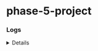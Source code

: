 # phase-5-project




### Logs
<details>
1 - Install python environment based on project template

```
pipenv install flask flask-sqlalchemy flask-migrate sqlalchemy-serializer flask-restful flask-cors faker
```


2 - Create server folder, create 4 files to match template. Run 
```python
npx create-react-app- client --use-npm
```
for client folder, create react environment. PORT=4000 for scripts start.

3 - Setting up users login first, ```pipenv install flask_bcrypt``` to encrypt password. Set up models for Users and initialized the database.
```python
flask db init
flask db revision --autogenerate -m"message"
flask db upgrade
```

4 - Worked on Frontend, needed to install router-dom due to error at homepage. cd into clients to install or --prefix client at end
```python
npm install react-router-dom
```

5 - Worked on Signup page. Write user/password form. Testing, removed role. Added   ```"proxy": "http://localhost:5555"``` to package.json

6 - Found an issue where username can be the same with different capitalized letter, changed this line by adding ```toLowerCase()```. This disable the user to be able to use Capitalize letter in username when signing up
Added delete all user for seed.py

```python

<input
    id='username'
    type='text'
    value={username}
    onChange={(e) => setUsername(e.target.value.toLowerCase())}
/>

```

7 - Working on Login, logout and checksession. Login is put into home, if user is not logged in, Login page will be present. The user has to log in with the correct log in to continue. When sucessfully log in, it will welcome the user and a log out button will be present.

```python
if (user) {
        return (
            <div><h2>Welcome {user.username}</h2>
            <button onClick={handleLogout}>Logout</button>
            </div>
        )
    }else{
        return <Login setUser={setUser}></Login>
    }
```

8 - Set up character database and create Character.js for character creation. Hardest part was the button, tried to make every 5+ stat consume 2 pts, but unable to get the logic right. Gave up for the night and decided with this. Button increase stat, set stat and form will submit all values when they are ready. None of value can be null.
```python
    const increaseStat = (stat, setStat) => {
        if (points > 0) {
          setStat((prev) => prev + 1);
          setPoints((prev) => prev - 1);
        }
    };
    
      const decreaseStat = (stat, setStat) => {
        if (stat > 1) {
          setStat((prev) => prev - 1);
          setPoints((prev) => prev + 1);
        }
    };
```

9 - Now that the character is created. I want to make a list of character created by the logged in character, and give them the option to delete them/choose them for the game.

Made CharacterList, but for some reason it was pulling /character/ from port 4000 instead of 5555. After hours of troubleshooting and changing code. found that ```fetch('/character')``` and ```fetch(/character/) ``` are 2 different things.
Created delete function to delete existing character.
Tested different users, users that has no character caused an error with character.map, made condition to ask user to create their character first.


10 - Making dungeon, monster, and updated character models. Seed.py updated to generate random dungeon and monster. Added logic to calculate hp, atk and def.

11 - Spent a long time trying to find out why Dungeon and Monster can't pull Query, models and app.py had the same class, changed to DungeonGet and MonsterGet instead. useParams to pull character id for Game.js

12 - Troubleshoot and brainstorming how to keep gameUpdated. Kinda tuned Game.js, start button would calculate stat of character and put it in game session.

13 - Create battle.js. Randomize monster in that the dungeon picked when character is chosen

</details>